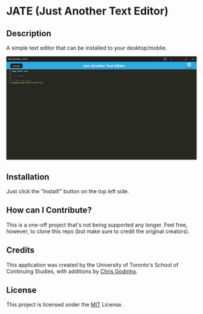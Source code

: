 # JATE (Just Another Text Editor)

## Description

A simple text editor that can be installed to your desktop/moblie.

![A render of the app in execution](/public/images/readme_render.jpg)

## Installation

Just click the "Install!" button on the top left side.

## How can I Contribute?

This is a one-off project that's not being supported any longer. Feel free, however, to clone this repo (but make sure to credit the original creators).

## Credits

This application was created by the University of Toronto's School of Continuing Studies, with additions by [Chris Godinho](<https://github.com/chris-godinho>).

## License

This project is licensed under the [MIT](/LICENSE) License.